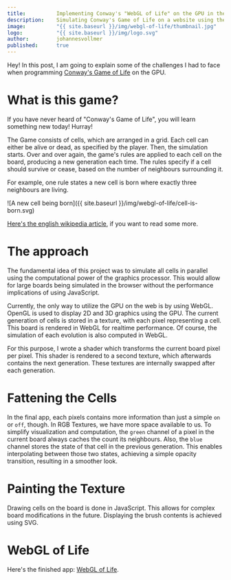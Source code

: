 ```yaml
---
title:          Implementing Conway's "WebGL of Life" on the GPU in the web
description:    Simulating Conway's Game of Life on a website using the GPU
image:          "{{ site.baseurl }}/img/webgl-of-life/thumbnail.jpg"
logo:           "{{ site.baseurl }}/img/logo.svg"
author:         johannesvollmer
published: 	    true
---
```


Hey! In this post, I am going to explain some of the challenges 
I had to face when programming 
[Conway's Game of Life](https://johannesvollmer.github.io/webgl-of-life/)
on the GPU.

# What is this game?

If you have never heard of "Conway's Game of Life", you will learn something new today! Hurray!

The Game consists of cells, which are arranged in a grid. 
Each cell can either be alive or dead, as specified by the player. 
Then, the simulation starts. Over and over again, 
the game's rules are applied to each cell on the board, 
producing a new generation each time. 
The rules specify if a cell should survive or cease, 
based on the number of neighbours surrounding it.

For example, one rule states a new cell is born 
where exactly three neighbours are living.

![A new cell being born]({{ site.baseurl }}/img/webgl-of-life/cell-is-born.svg)

[Here's the english wikipedia article](https://en.wikipedia.org/w/index.php?title=Conway%27s_Game_of_Life&oldid=906060432),
if you want to read some more.

# The approach

The fundamental idea of this project was to simulate all cells in parallel
using the computational power of the graphics processor. This would
allow for large boards being simulated in the browser without the 
performance implications of using JavaScript.

Currently, the only way to utilize the GPU on the web is by using WebGL.
OpenGL is used to display 2D and 3D graphics using the GPU. 
The current generation of cells is stored in a texture, with each pixel representing a cell. This board is rendered in WebGL for realtime performance. Of course, the simulation of each evolution is also computed in WebGL.

For this purpose, I wrote a shader which transforms the current board pixel per pixel. This shader is rendered to a second texture, which afterwards contains the next generation. These textures are internally swapped after each generation. 

# Fattening the Cells

In the final app, each pixels contains more information than just a simple `on` or `off`, though. In RGB Textures, we have more space available to us. To simplify visualization and computation, the `green` channel of a pixel in the current board always caches the count its neighbours. Also, the `blue` channel stores the state of that cell in the previous generation. This enables interpolating between those two states, achieving a simple opacity transition, resulting in a smoother look. 

# Painting the Texture

Drawing cells on the board is done in JavaScript. This allows for complex board modifications in the future. Displaying the brush contents is achieved using SVG.


# WebGL of Life

Here's the finished app: [WebGL of Life](https://johannesvollmer.github.io/webgl-of-life/).